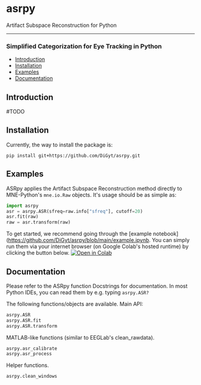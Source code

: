 # asrpy
Artifact Subspace Reconstruction for Python

___
### Simplified Categorization for Eye Tracking in Python

- [Introduction](#introduction)
- [Installation](#installation)
- [Examples](#examples)
- [Documentation](#documentation)


## Introduction

#TODO


## Installation

Currently, the way to install the package is:
```
pip install git+https://github.com/DiGyt/asrpy.git
```


## Examples

ASRpy applies the Artifact Subspace Reconstruction method directly to MNE-Python's `mne.io.Raw` objects. It's usage should be as simple as:
```python
import asrpy
asr = asrpy.ASR(sfreq=raw.info["sfreq"], cutoff=20)
asr.fit(raw)
raw = asr.transform(raw)
```

To get started, we recommend going through the [example notebook](https://github.com/DiGyt/asrpy/blob/main/example.ipynb. You can simply run them via your internet browser (on Google Colab's hosted runtime) by clicking the  button below.
[![Open in Colab](https://colab.research.google.com/assets/colab-badge.svg)](https://colab.research.google.com/github/DiGyt/asrpy/blob/main/example.ipynb)


## Documentation

Please refer to the ASRpy function Docstrings for documentation. In most Python IDEs, you can read them by e.g. typing `asrpy.ASR?`

The following functions/objects are available.
Main API:
```python
asrpy.ASR
asrpy.ASR.fit
asrpy.ASR.transform
```

MATLAB-like functions (similar to EEGLab's clean_rawdata).
```python
asrpy.asr_calibrate
asrpy.asr_process
```

Helper functions.
```python
asrpy.clean_windows
```
